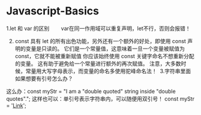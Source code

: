 # Javascript-Basics         
1.let 和 var 的区别       
var在同一作用域可以重复声明，let不行，否则会报错！

2. const 具有 let 的所有出色功能，另外还有一个额外的好处，即使用 const 声明的变量是只读的。 它们是一个常量值，这意味着一旦一个变量被赋值为 const，它就不能被重新赋值
你应该始终使用 const 关键字命名不想重新分配的变量。 这有助于避免给一个常量进行额外的再次赋值。
注意，大多数时候，常量用大写字母表示，而变量的命名多使用驼峰命名法！ 
3.字符串里面如果想要有引号怎么办？

这么办：const myStr = "I am a \"double quoted\" string inside \"double quotes\"."; 
这样也可以：单引号表示字符串内，可以随便用双引号！ const myStr = '<a href="http://www.example.com" target="_blank">Link</a>';

